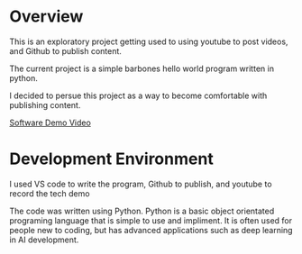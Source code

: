 # Overview

This is an exploratory project getting used to using youtube to post videos, and Github to publish content.

The current project is a simple barbones hello world program written in python.

I decided to persue this project as a way to become comfortable with publishing content.

[Software Demo Video](http://youtube.link.goes.here)

# Development Environment

I used VS code to write the program, Github to publish, and youtube to record the tech demo

The code was written using Python. Python is a basic object orientated programing language that is simple to use and impliment. It is often used for people new to coding, but has advanced applications such as deep learning in AI development.

